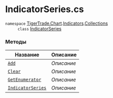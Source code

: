 
# IndicatorSeries.cs
`namespace` [TigerTrade.Chart](../../../../TigerTrade.Chart.md).[Indicators](../../../../TigerTrade.Chart/Indicators.md).[Collections](../../../../TigerTrade.Chart/Indicators/Collections.md)  
&nbsp;&nbsp;&nbsp;&nbsp;&nbsp;&nbsp;&nbsp;&nbsp;&nbsp;      `class` [IndicatorSeries](../IndicatorSeries.cs.md)

### Методы
| Название | Описание |
| --- | --- |
| [`Add`](./Методы/Add.md) | *Описание* |
| [`Clear`](./Методы/Clear.md) | *Описание* |
| [`GetEnumerator`](./Методы/GetEnumerator.md) | *Описание* |
| [`IndicatorSeries`](./Методы/IndicatorSeries.md) | *Описание* |

